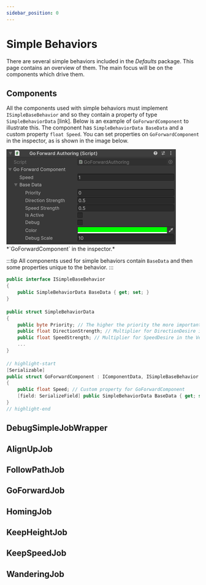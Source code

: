 ```yaml
---
sidebar_position: 0
---
```


# Simple Behaviors

There are several simple behaviors included in the *Defaults* package. This page contains an overview of them. The main focus will be on the components which drive them. 

## Components
All the components used with simple behaviors must implement `ISimpleBaseBehavior` and so they contain a property of type `SimpleBehaviorData` [link]. Below is an example of `GoForwardComponent` to illustrate this. The component has `SimpleBehaviorData BaseData` and a custom property `float Speed`. You can set properties on `GoForwardComponent` in the inspector, as is shown in the image below.

<img src="/img/Defaults/GoForwardComponent.png" alt="Description of the image"/>
*`GoForwardComponent` in the inspector.*

:::tip
All components used for simple behaviors contain `BaseData` and then some properties unique to the behavior.
:::

```csharp
public interface ISimpleBaseBehavior
{
    public SimpleBehaviorData BaseData { get; set; }
}

public struct SimpleBehaviorData
{
    public byte Priority; // The higher the priority the more important
    public float DirectionStrength; // Multiplier for DirectionDesire in the VelocityResult
    public float SpeedStrength; // Multiplier for SpeedDesire in the VelocityResult
    ...
}

// highlight-start
[Serializable]
public struct GoForwardComponent : IComponentData, ISimpleBaseBehavior
{
    public float Speed; // Custom property for GoForwardComponent
    [field: SerializeField] public SimpleBehaviorData BaseData { get; set; }
}
// highlight-end
```
## DebugSimpleJobWrapper 

## AlignUpJob

## FollowPathJob

## GoForwardJob

## HomingJob

## KeepHeightJob

## KeepSpeedJob

## WanderingJob
